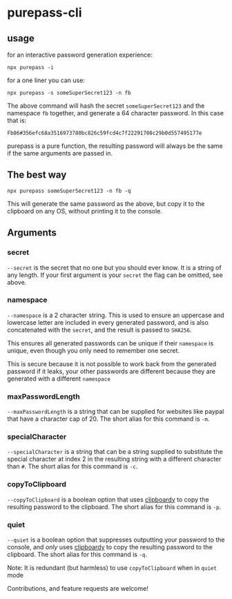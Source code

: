 # purepass-cli

## usage

for an interactive password generation experience:
```
npx purepass -i
```

for a one liner you can use:
```
npx purepass -s someSuperSecret123 -n fb
```

The above command will hash the secret `someSuperSecret123` and the namespace `fb` together, and generate a 64 character password. In this case that is:

```
Fb06#356efc68a3516973780bc826c59fcd4c7f22291708c29b0d557495177e
```

purepass is a pure function, the resulting password will always be the same if the same arguments are passed in.

## The best way

```
npx purepass someSuperSecret123 -n fb -q
```
This will generate the same password as the above, but copy it to the clipboard on any OS, without printing it to the console.

## Arguments

### secret
`--secret` is the secret that no one but you should ever know. It is a string of any length. If your first argument is your `secret` the flag can be omitted, see above.

### namespace
`--namespace` is a 2 character string. This is used to ensure an uppercase and lowercase letter are included in every generated password, and is also concatenated with the `secret`, and the result is passed to `SHA256`. 

This ensures all generated passwords can be unique if their `namespace` is unique, even though you only need to remember one secret. 

This is secure because it is not possible to work back from the generated password if it leaks, your other passwords are different because they are generated with a different `namespace`

### maxPasswordLength
`--maxPasswordLength` is a string that can be supplied for websites like paypal that have a character cap of 20. The short alias for this command is `-m`.

### specialCharacter
`--specialCharacter` is a string that can be a string supplied to substitute the special character at index 2 in the resulting string with a different character than `#`. The short alias for this command is `-c`.

### copyToClipboard
`--copyToClipboard` is a boolean option that uses [clipboardy](https://npmjs.com/clipboardy) to copy the resulting password to the clipboard. The short alias for this command is `-p`.

### quiet
`--quiet` is a boolean option that suppresses outputting your password to the console, and _only_ uses [clipboardy](https://npmjs.com/clipboardy) to copy the resulting password to the clipboard. The short alias for this command is `-q`. 

Note: It is redundant (but harmless) to  use `copyToClipboard` when in `quiet` mode

Contributions, and feature requests are welcome!
